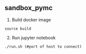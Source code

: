 sandbox_pymc
---

1. Build docker image

```
source build
```

2. Run jupyter notebook

```
./run.sh (#port of host to connect)
```

